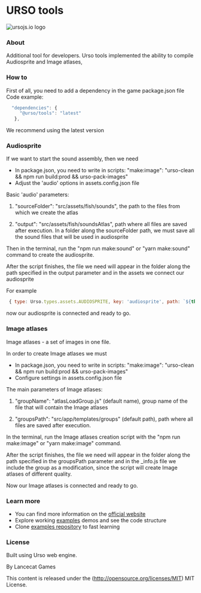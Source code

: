 URSO tools
=============

![ursojs.io logo](https://ursojs.io/img/logo.png)


### About ###

Additional tool for developers.
Urso tools implemented the ability to compile Audiosprite and Image atlases,

### How to ###

First of all, you need to add a dependency in the game package.json file
Code example:
```js
  "dependencies": {
     "@urso/tools": "latest"
   },
```
We recommend using the latest version

### Audiosprite ###

If we want to start the sound assembly, then we need

- In package.json, you need to write in scripts: "make:image": "urso-clean && npm run build:prod && urso-pack-images" 
- Adjust the 'audio' options in assets.config.json file

Basic 'audio' parameters:

1) "sourceFolder": "src/assets/fish/sounds", the path to the files from which we create the atlas

2) "output": "src/assets/fish/soundsAtlas", path where all files are saved after execution.
In a folder along the sourceFolder path, we must save all the sound files that will be used in audiosprite

Then in the terminal, run the "npm run make:sound" or "yarn make:sound" command to create the audiosprite.

After the script finishes, the file we need will appear in the folder along the path specified in the output parameter and in the assets we connect our audiosprite

For example
```js
 { type: Urso.types.assets.AUDIOSPRITE, key: 'audiosprite', path: `${this._soundsPath}audiosprite` }
```

now our audiosprite is connected and ready to go.

### Image atlases ###

Image atlases - a set of images in one file.

In order to create Image atlases we must
- In package.json, you need to write in scripts: "make:image": "urso-clean && npm run build:prod && urso-pack-images"
- Configure settings in assets.config.json file

The main parameters of Image atlases:

1) "groupName": "atlasLoadGroup.js" (default name), group name of the file that will contain the Image atlases

2) "groupsPath": "src/app/templates/groups" (default path), path where all files are saved after execution.

In the terminal, run the Image atlases creation script with the "npm run make:image" or "yarn make:image" command.

After the script finishes, the file we need will appear in the folder along the path specified in the groupsPath parameter and in the _info.js file we include the group as a modification, since the script will create Image atlases of different quality.

Now our Image atlases is connected and ready to go.

### Learn more ###
- You can find more information on the [official website](https://ursojs.io/)
- Explore working [examples](https://ursojs.io/examples.html) demos and see the code structure
- Clone [examples repository](https://github.com/megbrimef/urso-examples) to fast learning


### License ###
Built using Urso web engine.

By Lancecat Games

This content is released under the (http://opensource.org/licenses/MIT) MIT License.
